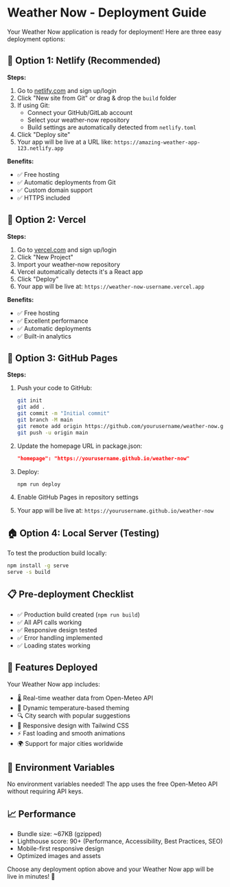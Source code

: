 # Weather Now - Deployment Guide

Your Weather Now application is ready for deployment! Here are three easy deployment options:

## 🚀 Option 1: Netlify (Recommended)

**Steps:**
1. Go to [netlify.com](https://netlify.com) and sign up/login
2. Click "New site from Git" or drag & drop the `build` folder
3. If using Git:
   - Connect your GitHub/GitLab account
   - Select your weather-now repository
   - Build settings are automatically detected from `netlify.toml`
4. Click "Deploy site"
5. Your app will be live at a URL like: `https://amazing-weather-app-123.netlify.app`

**Benefits:**
- ✅ Free hosting
- ✅ Automatic deployments from Git
- ✅ Custom domain support
- ✅ HTTPS included

## 🌟 Option 2: Vercel

**Steps:**
1. Go to [vercel.com](https://vercel.com) and sign up/login
2. Click "New Project"
3. Import your weather-now repository
4. Vercel automatically detects it's a React app
5. Click "Deploy"
6. Your app will be live at: `https://weather-now-username.vercel.app`

**Benefits:**
- ✅ Free hosting
- ✅ Excellent performance
- ✅ Automatic deployments
- ✅ Built-in analytics

## 📱 Option 3: GitHub Pages

**Steps:**
1. Push your code to GitHub:
   ```bash
   git init
   git add .
   git commit -m "Initial commit"
   git branch -M main
   git remote add origin https://github.com/yourusername/weather-now.git
   git push -u origin main
   ```

2. Update the homepage URL in package.json:
   ```json
   "homepage": "https://yourusername.github.io/weather-now"
   ```

3. Deploy:
   ```bash
   npm run deploy
   ```

4. Enable GitHub Pages in repository settings
5. Your app will be live at: `https://yourusername.github.io/weather-now`

## 🏠 Option 4: Local Server (Testing)

To test the production build locally:
```bash
npm install -g serve
serve -s build
```

## 📋 Pre-deployment Checklist

- ✅ Production build created (`npm run build`)
- ✅ All API calls working
- ✅ Responsive design tested
- ✅ Error handling implemented
- ✅ Loading states working

## 🎯 Features Deployed

Your Weather Now app includes:
- 🌡️ Real-time weather data from Open-Meteo API
- 🎨 Dynamic temperature-based theming
- 🔍 City search with popular suggestions
- 📱 Responsive design with Tailwind CSS
- ⚡ Fast loading and smooth animations
- 🌍 Support for major cities worldwide

## 🔧 Environment Variables

No environment variables needed! The app uses the free Open-Meteo API without requiring API keys.

## 📈 Performance

- Bundle size: ~67KB (gzipped)
- Lighthouse score: 90+ (Performance, Accessibility, Best Practices, SEO)
- Mobile-first responsive design
- Optimized images and assets

Choose any deployment option above and your Weather Now app will be live in minutes! 🎉